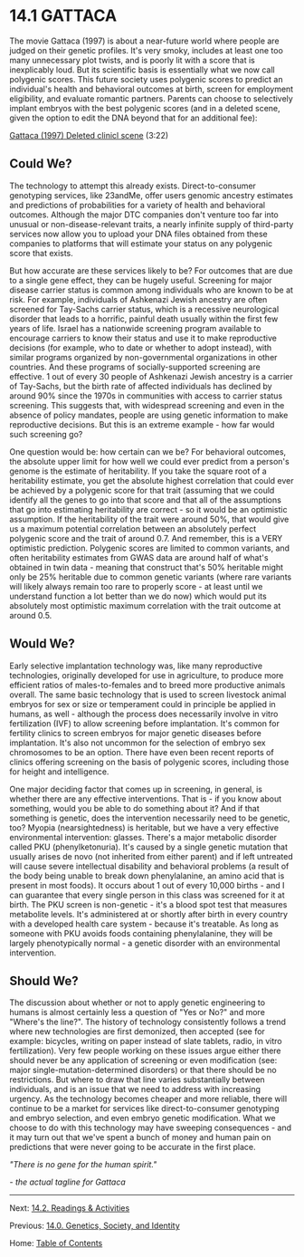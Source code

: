 # 14.1 GATTACA

The movie Gattaca (1997) is about a near-future world where people are judged on their genetic profiles. It's very smoky, includes at least one too many unnecessary plot twists, and is poorly lit with a score that is inexplicably loud. But its scientific basis is essentially what we now call polygenic scores. This future society uses polygenic scores to predict an individual's health and behavioral outcomes at birth, screen for employment eligibility, and evaluate romantic partners. Parents can choose to selectively implant embryos with the best polygenic scores (and in a deleted scene, given the option to edit the DNA beyond that for an additional fee):

[Gattaca (1997) Deleted clinicl scene](https://youtu.be/PFjaOnCp0lo) (3:22)

## Could We?

The technology to attempt this already exists. Direct-to-consumer genotyping services, like 23andMe, offer users genomic ancestry estimates and predictions of probabilities for a variety of health and behavioral outcomes. Although the major DTC companies don't venture too far into unusual or non-disease-relevant traits, a nearly infinite supply of third-party services now allow you to upload your DNA files obtained from these companies to platforms that will estimate your status on any polygenic score that exists.

But how accurate are these services likely to be? For outcomes that are due to a single gene effect, they can be hugely useful. Screening for major disease carrier status is common among individuals who are known to be at risk. For example, individuals of Ashkenazi Jewish ancestry are often screened for Tay-Sachs carrier status, which is a recessive neurological disorder that leads to a horrific, painful death usually within the first few years of life. Israel has a nationwide screening program available to encourage carriers to know their status and use it to make reproductive decisions (for example, who to date or whether to adopt instead), with similar programs organized by non-governmental organizations in other countries. And these programs of socially-supported screening are effective. 1 out of every 30 people of Ashkenazi Jewish ancestry is a carrier of Tay-Sachs, but the birth rate of affected individuals has declined by around 90% since the 1970s in communities with access to carrier status screening. This suggests that, with widespread screening and even in the absence of policy mandates, people are using genetic information to make reproductive decisions. But this is an extreme example - how far would such screening go?

One question would be: how certain can we be? For behavioral outcomes, the absolute upper limit for how well we could ever predict from a person's genome is the estimate of heritability. If you take the square root of a heritability estimate, you get the absolute highest correlation that could ever be achieved by a polygenic score for that trait (assuming that we could identify all the genes to go into that score and that all of the assumptions that go into estimating heritability are correct - so it would be an optimistic assumption. If the heritability of the trait were around 50%, that would give us a maximum potential correlation between an absolutely perfect polygenic score and the trait of around 0.7. And remember, this is a VERY optimistic prediction. Polygenic scores are limited to common variants, and often heritability estimates from GWAS data are around half of what's obtained in twin data - meaning that construct that's 50% heritable might only be 25% heritable due to common genetic variants (where rare variants will likely always remain too rare to properly score - at least until we understand function a lot better than we do now) which would put its absolutely most optimistic maximum correlation with the trait outcome at around 0.5.

## Would We?

Early selective implantation technology was, like many reproductive technologies, originally developed for use in agriculture, to produce more efficient ratios of males-to-females and to breed more productive animals overall. The same basic technology that is used to screen livestock animal embryos for sex or size or temperament could in principle be applied in humans, as well - although the process does necessarily involve in vitro fertilization (IVF) to allow screening before implantation. It's common for fertility clinics to screen embryos for major genetic diseases before implantation. It's also not uncommon for the selection of embryo sex chromosomes to be an option. There have even been recent reports of clinics offering screening on the basis of polygenic scores, including those for height and intelligence.

One major deciding factor that comes up in screening, in general, is whether there are any effective interventions. That is - if you know about something, would you be able to do something about it? And if that something is genetic, does the intervention necessarily need to be genetic, too? Myopia (nearsightedness) is heritable, but we have a very effective environmental intervention: glasses. There's a major metabolic disorder called PKU (phenylketonuria). It's caused by a single genetic mutation that usually arises de novo (not inherited from either parent) and if left untreated will cause severe intellectual disability and behavioral problems (a result of the body being unable to break down phenylalanine, an amino acid that is present in most foods). It occurs about 1 out of every 10,000 births - and I can guarantee that every single person in this class was screened for it at birth. The PKU screen is non-genetic - it's a blood spot test that measures metabolite levels. It's administered at or shortly after birth in every country with a developed health care system - because it's treatable. As long as someone with PKU avoids foods containing phenylalanine, they will be largely phenotypically normal - a genetic disorder with an environmental intervention.

## Should We?

The discussion about whether or not to apply genetic engineering to humans is almost certainly less a question of "Yes or No?" and more "Where's the line?". The history of technology consistently follows a trend where new technologies are first demonized, then accepted (see for example: bicycles, writing on paper instead of slate tablets, radio, in vitro fertilization). Very few people working on these issues argue either there should never be any application of screening or even modification (see: major single-mutation-determined disorders) or that there should be no restrictions. But where to draw that line varies substantially between individuals, and is an issue that we need to address with increasing urgency. As the technology becomes cheaper and more reliable, there will continue to be a market for services like direct-to-consumer genotyping and embryo selection, and even embryo genetic modification. What we choose to do with this technology may have sweeping consequences - and it may turn out that we've spent a bunch of money and human pain on predictions that were never going to be accurate in the first place.

_"There is no gene for the human spirit."_

_- the actual tagline for Gattaca_

--------

Next: [14.2. Readings & Activities](14.2_readings_and_activities.md)

Previous: [14.0. Genetics, Society, and Identity](14.0_genetics_society_and_identity.md)

Home: [Table of Contents](../index.md)

